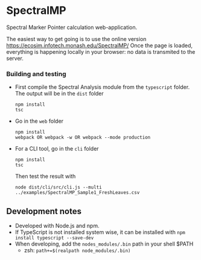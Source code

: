 # SpectralMP
Spectral Marker Pointer calculation web-application.

The easiest way to get going is to use the online version https://ecosim.infotech.monash.edu/SpectralMP/
Once the page is loaded, everything is happening locally in your browser: no data is transmited to the server.

### Building and testing
* First compile the Spectral Analysis module from the `typescript` folder.
  The output will be in the `dist` folder
  ```
  npm install
  tsc
  ```

* Go in the `web` folder
  ```
  npm install
  webpack OR webpack -w OR webpack --mode production
  ```

* For a CLI tool, go in the `cli` folder
  ```
  npm install
  tsc
  ```
  Then test the result with
  ```
  node dist/cli/src/cli.js --multi ../examples/SpectralMP_Sample1_FreshLeaves.csv
  ```

## Development notes
* Developed with Node.js and npm.
* If TypeScript is not installed system wise, it can be installed with `npm install typescript --save-dev`
* When developing, add the `nodes_modules/.bin` path in your shell $PATH
  * zsh: `path+=$(realpath node_modules/.bin)`
